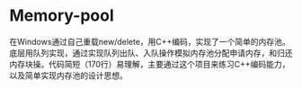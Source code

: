 # Memory-pool
在Windows通过自己重载new/delete，用C++编码，实现了一个简单的内存池。底层用队列实现，通过实现队列出队、入队操作模拟内存池分配申请内存，和归还内存块操。代码简短（170行）易理解，主要通过这个项目来练习C++编码能力，以及简单实现内存池的设计思想。
